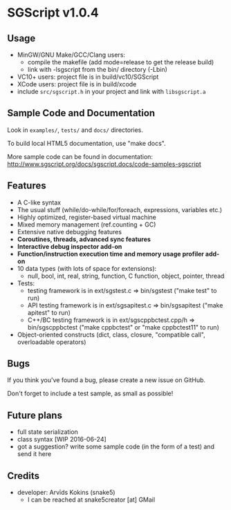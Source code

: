 # SGScript v1.0.4

## Usage

- MinGW/GNU Make/GCC/Clang users:
    * compile the makefile (add mode=release to get the release build)
    * link with -lsgscript from the bin/ directory (-Lbin)
- VC10+ users: project file is in build/vc10/SGScript
- XCode users: project file is in build/xcode
- include ```src/sgscript.h``` in your project and link with ```libsgscript.a```

## Sample Code and Documentation

Look in ```examples/```, ```tests/``` and ```docs/``` directories.

To build local HTML5 documentation, use "make docs".

More sample code can be found in documentation: http://www.sgscript.org/docs/sgscript.docs/code-samples-sgscript

## Features

- A C-like syntax
- The usual stuff (while/do-while/for/foreach, expressions, variables etc.)
- Highly optimized, register-based virtual machine
- Mixed memory management (ref.counting + GC)
- Extensive native debugging features
- **Coroutines, threads, advanced sync features**
- **Interactive debug inspector add-on**
- **Function/instruction execution time and memory usage profiler add-on**
- 10 data types (with lots of space for extensions):
    * null, bool, int, real, string, function, C function, object, pointer, thread
- Tests:
    * testing framework is in ext/sgstest.c => bin/sgstest ("make test" to run)
    * API testing framework is in ext/sgsapitest.c => bin/sgsapitest ("make apitest" to run)
    * C++/BC testing framework is in ext/sgscppbctest.cpp/h => bin/sgscppbctest ("make cppbctest" or "make cppbctest11" to run)
- Object-oriented constructs (dict, class, closure, "compatible call", overloadable operators)

## Bugs

If you think you've found a bug, please create a new issue on GitHub.

Don't forget to include a test sample, as small as possible!

## Future plans

- full state serialization
- class syntax [WIP 2016-06-24]
- got a suggestion? write some sample code (in the form of a test) and send it here

## Credits

- developer: Arvīds Kokins (snake5)
    * I can be reached at snake5creator [at] GMail

